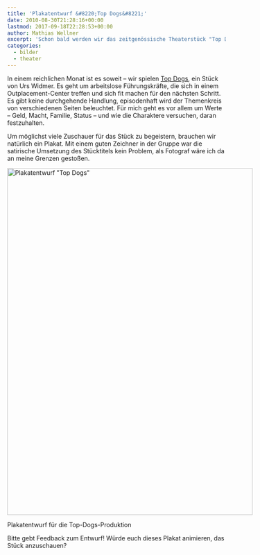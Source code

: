 ```yaml
---
title: 'Plakatentwurf &#8220;Top Dogs&#8221;'
date: 2010-08-30T21:28:16+00:00
lastmod: 2017-09-18T22:28:53+00:00
author: Mathias Wellner
excerpt: 'Schon bald werden wir das zeitgenössische Theaterstück "Top Dogs" aufführen. Ich stelle einen Plakatentwurf zur Diskussion. '
categories:
  - bilder
  - theater
---
```

In einem reichlichen Monat ist es soweit &ndash; wir spielen [Top Dogs](http://de.wikipedia.org/wiki/Top_Dogs), ein Stück von Urs Widmer. Es geht um arbeitslose Führungskräfte, die sich in einem Outplacement-Center treffen und sich fit machen für den nächsten Schritt. Es gibt keine durchgehende Handlung, episodenhaft wird der Themenkreis von verschiedenen Seiten beleuchtet. Für mich geht es vor allem um Werte &ndash; Geld, Macht, Familie, Status &ndash; und wie die Charaktere versuchen, daran festzuhalten. 

Um möglichst viele Zuschauer für das Stück zu begeistern, brauchen wir natürlich ein Plakat. Mit einem guten Zeichner in der Gruppe war die satirische Umsetzung des Stücktitels kein Problem, als Fotograf wäre ich da an meine Grenzen gestoßen. 

<div style="width: 576px" class="wp-caption aligncenter">
  <a href="http://www.flickr.com/photos/mwellner/4942805074/" title="Plakatentwurf &quot;Top Dogs&quot; by mwellner, on Flickr"><img src="http://farm5.static.flickr.com/4102/4942805074_9d353eac5d_o.jpg" width="566" height="800" alt="Plakatentwurf &quot;Top Dogs&quot;" /></a>
  
  <p class="wp-caption-text">
    Plakatentwurf für die Top-Dogs-Produktion<br />
  </p>
</div>

Bitte gebt Feedback zum Entwurf! Würde euch dieses Plakat animieren, das Stück anzuschauen?
